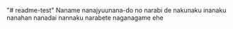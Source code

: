 "# readme-test" 
Naname nanajyuunana-do no narabi de nakunaku inanaku nanahan nanadai nannaku narabete naganagame
ehe
